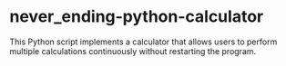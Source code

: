 # never_ending-python-calculator
This Python script implements a calculator that allows users to perform multiple calculations continuously without restarting the program.
